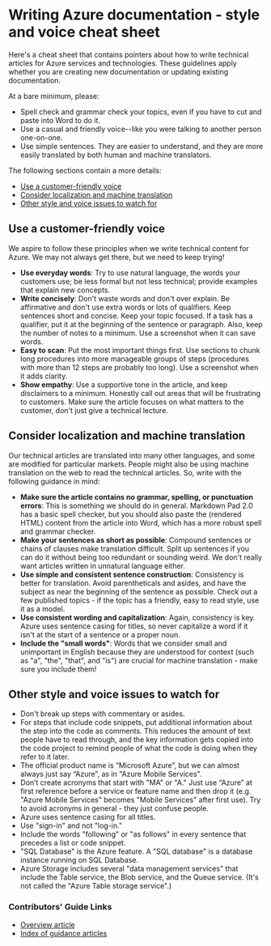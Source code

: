 # Writing Azure documentation - style and voice cheat sheet
Here's a cheat sheet that contains pointers about how to write technical articles for Azure services and technologies. These guidelines apply whether you are creating new documentation or updating existing documentation.

At a bare minimum, please:

* Spell check and grammar check your topics, even if you have to cut and paste into Word to do it.
* Use a casual and friendly voice--like you were talking to another person one-on-one.
* Use simple sentences. They are easier to understand, and they are more easily translated by both human and machine translators.

The following sections contain a more details:

* [Use a customer-friendly voice]
* [Consider localization and machine translation]
* [Other style and voice issues to watch for]

## Use a customer-friendly voice
We aspire to follow these principles when we write technical content for Azure. We may not always get there, but we need to keep trying!

* **Use everyday words**: Try to use natural language, the words your customers use; be less formal but not less technical; provide examples that explain new concepts.
* **Write concisely**: Don't waste words and don't over explain. Be affirmative and don't use extra words or lots of qualifiers. Keep sentences short and concise. Keep your topic focused. If a task has a qualifier, put it at the beginning of the sentence or paragraph. Also, keep the number of notes to a minimum. Use a screenshot when it can save words.
* **Easy to scan**: Put the most important things first. Use sections to chunk long procedures into more manageable groups of steps (procedures with more than 12 steps are probably too long). Use a screenshot when it adds clarity.
* **Show empathy**: Use a supportive tone in the article, and keep disclaimers to a minimum. Honestly call out areas that will be frustrating to customers. Make sure the article focuses on what matters to the customer, don't just give a technical lecture.

## Consider localization and machine translation
Our technical articles are translated into many other languages, and some are modified for particular markets. People might also be using machine translation on the web to read the technical articles. So, write with the following guidance in mind:

* **Make sure the article contains no grammar, spelling, or punctuation errors**: This is something we should do in general. Markdown Pad 2.0 has a basic spell checker, but you should also paste the (rendered HTML) content from the article into Word, which has a more robust spell and grammar checker.
* **Make your sentences as short as possible**: Compound sentences or chains of clauses  make translation difficult. Split up sentences if you can do it without being too redundant or sounding weird. We don't really want articles written in unnatural language either.
* **Use simple and consistent sentence construction**: Consistency is better for translation. Avoid parentheticals and asides, and have the subject as near the beginning of the sentence as possible. Check out a few published topics - if the topic has a friendly, easy to read style, use it as a model.
* **Use consistent wording and capitalization**: Again, consistency is key. Azure uses sentence casing for titles, so never capitalize a word if it isn't at the start of a sentence or a proper noun.
* **Include the "small words"**: Words that we consider small and unimportant in English because they are understood for context (such as "a", "the", "that", and "is") are crucial for machine translation - make sure you include them!

## Other style and voice issues to watch for
* Don't break up steps with commentary or asides.
* For steps that include code snippets, put additional information about the step into the code as comments. This reduces the amount of text people have to read through, and the key information gets copied into the code project to remind people of what the code is doing when they refer to it later.
* The official product name is “Microsoft Azure”, but we can almost always just say “Azure”, as in "Azure Mobile Services".
* Don’t create acronyms that start with "MA" or "A." Just use “Azure” at first reference before a service or feature name and then drop it (e.g. "Azure Mobile Services" becomes "Mobile Services" after first use). Try to avoid acronyms in general - they just confuse people.
* Azure uses sentence casing for all titles.
* Use "sign-in" and not "log-in."
* Include the words "following" or "as follows" in every sentence that precedes a list or code snippet.
* "SQL Database" is the Azure feature. A "SQL database" is a database instance running on SQL Database.
* Azure Storage includes several "data management services" that include the Table service, the Blob service, and the Queue service. (It's not called the "Azure Table storage service".)

### Contributors' Guide Links
* [Overview article](../README.md)
* [Index of guidance articles](contributor-guide-index.md)

<!--Anchors-->
[Use a customer-friendly voice]: #use-a-customer-friendly-voice
[Consider localization and machine translation]: #consider-localization-and-machine-translation
[other style and voice issues to watch for]: #other-style-and-voice-issues-to-watch-for
